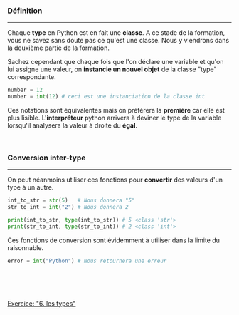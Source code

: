 ### Définition

---

Chaque **type** en Python est en fait une **classe**. A ce stade de la formation, vous ne savez sans doute pas ce qu'est une classe. Nous y viendrons dans la deuxième partie de la formation.

Sachez cependant que chaque fois que l'on déclare une variable et qu'on lui assigne une valeur, on **instancie un nouvel objet** de la classe "type" correspondante.

```python
number = 12
number = int(12) # ceci est une instanciation de la classe int
```

Ces notations sont équivalentes mais on préfèrera la **première** car elle est plus lisible. L'**interpréteur** python arrivera à deviner le type de la variable lorsqu'il analysera la valeur à droite du **égal**.

<br>

### Conversion inter-type

---

On peut néanmoins utiliser ces fonctions pour **convertir** des valeurs d'un type à un autre.

```python
int_to_str = str(5)   # Nous donnera "5"
str_to_int = int("2") # Nous donnera 2

print(int_to_str, type(int_to_str)) # 5 <class 'str'> 
print(str_to_int, type(str_to_int)) # 2 <class 'int'>
```

Ces fonctions de conversion sont évidemment à utiliser dans la limite du raisonnable.

```python
error = int("Python") # Nous retournera une erreur
```

<br>
<br>
<br>

[Exercice: "6. les types"](../Exercices/6.%20Les%20types.md)

